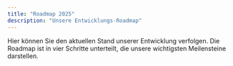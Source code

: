 ```yaml
---
title: "Roadmap 2025"
description: "Unsere Entwicklungs-Roadmap"
---
```


Hier können Sie den aktuellen Stand unserer Entwicklung verfolgen. Die Roadmap ist in vier Schritte unterteilt, die unsere wichtigsten Meilensteine darstellen.
